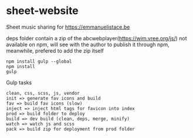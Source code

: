 # sheet-website
Sheet music sharing for https://emmanuelistace.be

deps folder contain a zip of the abcwebplayer(https://wim.vree.org/js/) not available on npm, will see with the author to publish it through npm, meanwhile, prefered to add the zip itself 

    npm install gulp --global
    npm install
    gulp

Gulp tasks

    clean, css, scss, js, vendor
	init => generate fav icons and build
	fav => build fav icons (slow)
	inject => inject html tags for favicon into index
    prod => build folder to deploy
    build => dev build (clean, deps, merge, minify)
    watch => watch js and scss
    pack => build zip for deployment from prod folder
